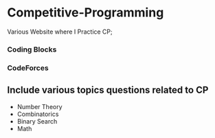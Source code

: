# Competitive-Programming

Various Website where I Practice CP;
### Coding Blocks
### CodeForces

## Include various topics questions related to CP
* Number Theory
* Combinatorics
* Binary Search
* Math
